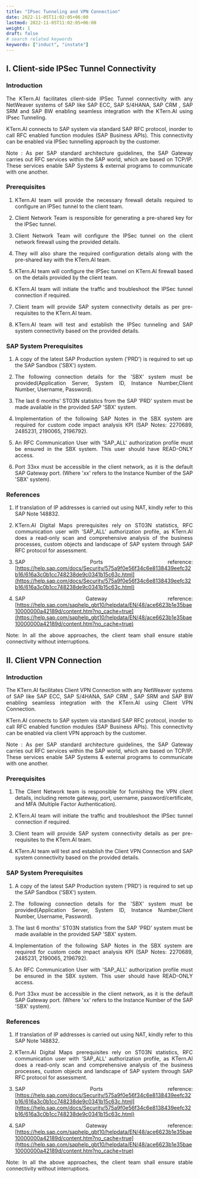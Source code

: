 ```yaml
---
title: "IPsec Tunneling and VPN Connection"
date: 2022-11-05T11:02:05+06:00
lastmod: 2022-11-05T11:02:05+06:00
weight: 1
draft: false
# search related keywords
keywords: ["induct", "instate"]
---
```


<div style='text-align: justify;'>

## I. Client-side IPSec Tunnel Connectivity

### Introduction

The KTern.AI facilitates client-side IPSec Tunnel connectivity with any NetWeaver systems of SAP like SAP ECC, SAP S/4HANA, SAP CRM , SAP SRM and SAP BW enabling seamless integration with the KTern.AI using IPsec Tunneling.

KTern.AI connects to SAP system via standard SAP RFC protocol, inorder to call RFC enabled function modules (SAP Business APIs). This connectivity can be enabled via IPSec tunnelling approach by the customer.

Note : As per SAP standard architecture guidelines, the SAP Gateway carries out RFC services within the SAP world, which are based on TCP/IP. These services enable SAP Systems & external programs to communicate with one another.  

 
### Prerequisites

1. KTern.AI team will provide the necessary firewall details required to configure an IPSec tunnel to the client team.

2. Client Network Team is responsible for generating a pre-shared key for the IPSec tunnel.

3. Client Network Team will configure the IPSec tunnel on the client network firewall using the provided details.

4. They will also share the required configuration details along with the pre-shared key with the KTern.AI team.
5. KTern.AI team will configure the IPSec tunnel on KTern.AI firewall based on the details provided by the client team.

6. KTern.AI team will initiate the traffic and troubleshoot the IPSec tunnel connection if required.

7. Client team will provide SAP system connectivity details as per pre-requisites to the KTern.AI team.

8. KTern.AI team will test and establish the IPSec tunneling and SAP system connectivity based on the provided details.
 
### SAP System Prerequisites

1. A copy of the latest SAP Production system ('PRD') is required to set up the SAP Sandbox ('SBX') system.

2. The following connection details for the 'SBX' system must be provided(Application Server, System ID, Instance Number,Client Number, Username, Password).

3. The last 6 months' ST03N statistics from the SAP 'PRD' system must be made available in the provided SAP 'SBX' system.

4.  Implementation of the following SAP Notes in the SBX system are required for custom code impact analysis KPI (SAP Notes: 2270689, 2485231, 2190065, 2196792).

5. An RFC Communication User with 'SAP_ALL' authorization profile must be ensured in the SBX system. This user should have READ-ONLY access.

6. Port 33xx must be accessible in the client network, as it is the default SAP Gateway port. (Where 'xx' refers to the Instance Number of the SAP 'SBX' system).
 
### References 

1. If translation of IP addresses is carried out using NAT, kindly refer to this SAP Note 148832.

2. KTern.AI Digital Maps prerequisites rely on ST03N statistics, RFC communication user with ‘SAP_ALL’ authorization profile, as KTern.AI does a read-only scan and comprehensive analysis of the business processes, custom objects and landscape of SAP system through SAP RFC protocol for assessment. 

3. SAP Ports reference:
 [https://help.sap.com/docs/Security/575a9f0e56f34c6e8138439eefc32b16/616a3c0b1cc748238de9c0341b15c63c.html](https://help.sap.com/docs/Security/575a9f0e56f34c6e8138439eefc32b16/616a3c0b1cc748238de9c0341b15c63c.html)

4. SAP Gateway reference:
 [https://help.sap.com/saphelp_gbt10/helpdata/EN/48/ace6623b1e35bae10000000a42189d/content.htm?no_cache=true](https://help.sap.com/saphelp_gbt10/helpdata/EN/48/ace6623b1e35bae10000000a42189d/content.htm?no_cache=true)


Note: In all the above approaches, the client team shall ensure stable connectivity without interruptions.



## II. Client VPN Connection

### Introduction

The KTern.AI facilitates Client VPN Connection with any NetWeaver systems of SAP like SAP ECC, SAP S/4HANA, SAP CRM , SAP SRM and SAP BW enabling seamless integration with the KTern.AI using Client VPN Connection.

KTern.AI connects to SAP system via standard SAP RFC protocol, inorder to call RFC enabled function modules (SAP Business APIs). This connectivity can be enabled via client VPN approach by the customer.
 

Note : As per SAP standard architecture guidelines, the SAP Gateway carries out RFC services within the SAP world, which are based on TCP/IP. These services enable SAP Systems & external programs to communicate with one another. 


### Prerequisites

1. The Client Network team is responsible for furnishing the VPN client details, including remote gateway, port, username, password/certificate, and MFA (Multiple Factor Authentication).

2. KTern.AI team will initiate the traffic and troubleshoot the IPSec tunnel connection if required.

3. Client team will provide SAP system connectivity details as per pre-requisites to the KTern.AI team.

4.  KTern.AI team will test and establish the Client VPN Connection and SAP system connectivity based on the provided details.
 
### SAP System Prerequisites

1. A copy of the latest SAP Production system ('PRD') is required to set up the SAP Sandbox ('SBX') system.

2. The following connection details for the 'SBX' system must be provided(Application Server, System ID, Instance Number,Client Number, Username, Password).

3. The last 6 months' ST03N statistics from the SAP 'PRD' system must be made available in the provided SAP 'SBX' system.

4.  Implementation of the following SAP Notes in the SBX system are required for custom code impact analysis KPI (SAP Notes: 2270689, 2485231, 2190065, 2196792).

5. An RFC Communication User with 'SAP_ALL' authorization profile must be ensured in the SBX system. This user should have READ-ONLY access.

6. Port 33xx must be accessible in the client network, as it is the default SAP Gateway port. (Where 'xx' refers to the Instance Number of the SAP 'SBX' system).
 
### References 

1. If translation of IP addresses is carried out using NAT, kindly refer to this SAP Note 148832.

2. KTern.AI Digital Maps prerequisites rely on ST03N statistics, RFC communication user with ‘SAP_ALL’ authorization profile, as KTern.AI does a read-only scan and comprehensive analysis of the business processes, custom objects and landscape of SAP system through SAP RFC protocol for assessment. 

3. SAP Ports reference:
 [https://help.sap.com/docs/Security/575a9f0e56f34c6e8138439eefc32b16/616a3c0b1cc748238de9c0341b15c63c.html](https://help.sap.com/docs/Security/575a9f0e56f34c6e8138439eefc32b16/616a3c0b1cc748238de9c0341b15c63c.html)

4. SAP Gateway reference:
 [https://help.sap.com/saphelp_gbt10/helpdata/EN/48/ace6623b1e35bae10000000a42189d/content.htm?no_cache=true](https://help.sap.com/saphelp_gbt10/helpdata/EN/48/ace6623b1e35bae10000000a42189d/content.htm?no_cache=true)
 
Note: In all the above approaches, the client team shall ensure stable connectivity without interruptions.

</div>